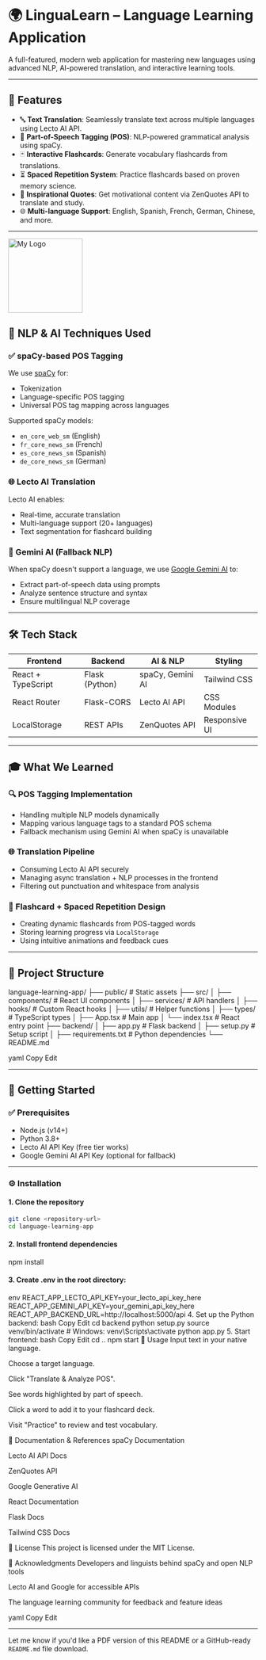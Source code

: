 # 🌍 LinguaLearn – Language Learning Application

A full-featured, modern web application for mastering new languages using advanced NLP, AI-powered translation, and interactive learning tools.

---

## 🚀 Features

- 🔤 **Text Translation**: Seamlessly translate text across multiple languages using Lecto AI API.
- 🧠 **Part-of-Speech Tagging (POS)**: NLP-powered grammatical analysis using spaCy.
- 🃏 **Interactive Flashcards**: Generate vocabulary flashcards from translations.
- ⏳ **Spaced Repetition System**: Practice flashcards based on proven memory science.
- 💬 **Inspirational Quotes**: Get motivational content via ZenQuotes API to translate and study.
- 🌐 **Multi-language Support**: English, Spanish, French, German, Chinese, and more.

---

<img src="./assets/logo.png" alt="My Logo" width="150"/>


## 🧠 NLP & AI Techniques Used

### ✅ spaCy-based POS Tagging
We use [spaCy](https://spacy.io/) for:
- Tokenization
- Language-specific POS tagging
- Universal POS tag mapping across languages

Supported spaCy models:
- `en_core_web_sm` (English)
- `fr_core_news_sm` (French)
- `es_core_news_sm` (Spanish)
- `de_core_news_sm` (German)

### 🌐 Lecto AI Translation
Lecto AI enables:
- Real-time, accurate translation
- Multi-language support (20+ languages)
- Text segmentation for flashcard building

### 🤖 Gemini AI (Fallback NLP)
When spaCy doesn't support a language, we use [Google Gemini AI](https://ai.google.dev/) to:
- Extract part-of-speech data using prompts
- Analyze sentence structure and syntax
- Ensure multilingual NLP coverage

---

## 🛠 Tech Stack

| Frontend         | Backend         | AI & NLP          | Styling        |
|------------------|------------------|--------------------|----------------|
| React + TypeScript | Flask (Python)    | spaCy, Gemini AI   | Tailwind CSS   |
| React Router     | Flask-CORS        | Lecto AI API       | CSS Modules    |
| LocalStorage     | REST APIs         | ZenQuotes API      | Responsive UI  |

---

## 🎓 What We Learned

### 🔍 POS Tagging Implementation
- Handling multiple NLP models dynamically
- Mapping various language tags to a standard POS schema
- Fallback mechanism using Gemini AI when spaCy is unavailable

### 🌐 Translation Pipeline
- Consuming Lecto AI API securely
- Managing async translation + NLP processes in the frontend
- Filtering out punctuation and whitespace from analysis

### 🧩 Flashcard + Spaced Repetition Design
- Creating dynamic flashcards from POS-tagged words
- Storing learning progress via `LocalStorage`
- Using intuitive animations and feedback cues

---

## 📁 Project Structure

language-learning-app/
├── public/ # Static assets
├── src/
│ ├── components/ # React UI components
│ ├── services/ # API handlers
│ ├── hooks/ # Custom React hooks
│ ├── utils/ # Helper functions
│ ├── types/ # TypeScript types
│ ├── App.tsx # Main app
│ └── index.tsx # React entry point
├── backend/
│ ├── app.py # Flask backend
│ ├── setup.py # Setup script
│ ├── requirements.txt # Python dependencies
└── README.md

yaml
Copy
Edit

---

## 🔧 Getting Started

### ✅ Prerequisites

- Node.js (v14+)
- Python 3.8+
- Lecto AI API Key (free tier works)
- Google Gemini AI API Key (optional for fallback)

---

### ⚙️ Installation

#### 1. Clone the repository
```bash
git clone <repository-url>
cd language-learning-app
```
#### 2. Install frontend dependencies

npm install

#### 3. Create .env in the root directory:
env
REACT_APP_LECTO_API_KEY=your_lecto_api_key_here
REACT_APP_GEMINI_API_KEY=your_gemini_api_key_here
REACT_APP_BACKEND_URL=http://localhost:5000/api
4. Set up the Python backend:
bash
Copy
Edit
cd backend
python setup.py
source venv/bin/activate  # Windows: venv\Scripts\activate
python app.py
5. Start frontend:
bash
Copy
Edit
cd ..
npm start
🧪 Usage
Input text in your native language.

Choose a target language.

Click "Translate & Analyze POS".

See words highlighted by part of speech.

Click a word to add it to your flashcard deck.

Visit "Practice" to review and test vocabulary.

📖 Documentation & References
spaCy Documentation

Lecto AI API Docs

ZenQuotes API

Google Generative AI

React Documentation

Flask Docs

Tailwind CSS Docs

📜 License
This project is licensed under the MIT License.

🙏 Acknowledgments
Developers and linguists behind spaCy and open NLP tools

Lecto AI and Google for accessible APIs

The language learning community for feedback and feature ideas

yaml
Copy
Edit

---

Let me know if you'd like a PDF version of this README or a GitHub-ready `README.md` file download.
